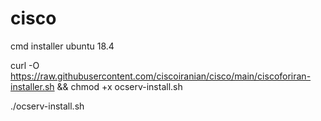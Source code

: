 # cisco
cmd installer ubuntu 18.4

curl -O https://raw.githubusercontent.com/ciscoiranian/cisco/main/ciscoforiran-installer.sh && chmod +x ocserv-install.sh

./ocserv-install.sh

